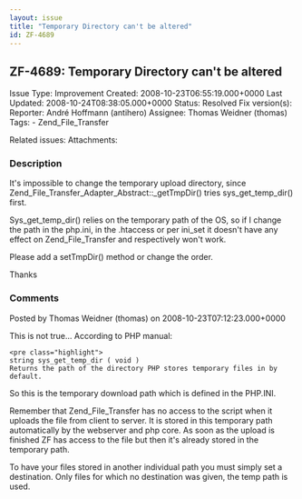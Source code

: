 ```yaml
---
layout: issue
title: "Temporary Directory can't be altered"
id: ZF-4689
---
```


ZF-4689: Temporary Directory can't be altered
---------------------------------------------

 Issue Type: Improvement Created: 2008-10-23T06:55:19.000+0000 Last Updated: 2008-10-24T08:38:05.000+0000 Status: Resolved Fix version(s): 
 Reporter:  André Hoffmann (antihero)  Assignee:  Thomas Weidner (thomas)  Tags: - Zend\_File\_Transfer
 
 Related issues: 
 Attachments: 
### Description

It's impossible to change the temporary upload directory, since Zend\_File\_Transfer\_Adapter\_Abstract::\_getTmpDir() tries sys\_get\_temp\_dir() first.

Sys\_get\_temp\_dir() relies on the temporary path of the OS, so if I change the path in the php.ini, in the .htaccess or per ini\_set it doesn't have any effect on Zend\_File\_Transfer and respectively won't work.

Please add a setTmpDir() method or change the order.

Thanks

 

 

### Comments

Posted by Thomas Weidner (thomas) on 2008-10-23T07:12:23.000+0000

This is not true... According to PHP manual:

 
    <pre class="highlight">
    string sys_get_temp_dir ( void )
    Returns the path of the directory PHP stores temporary files in by default. 


So this is the temporary download path which is defined in the PHP.INI.

Remember that Zend\_File\_Transfer has no access to the script when it uploads the file from client to server. It is stored in this temporary path automatically by the webserver and php core. As soon as the upload is finished ZF has access to the file but then it's already stored in the temporary path.

To have your files stored in another individual path you must simply set a destination. Only files for which no destination was given, the temp path is used.

 

 